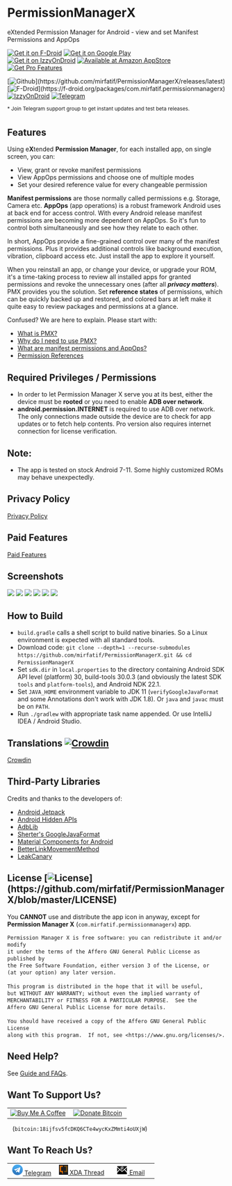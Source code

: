 # PermissionManagerX
eXtended Permission Manager for Android - view and set Manifest Permissions and AppOps

<a href="https://f-droid.org/packages/com.mirfatif.permissionmanagerx"><img alt="Get it on F-Droid" src="https://fdroid.gitlab.io/artwork/badge/get-it-on.png" height="100"></a>
<a href="https://play.google.com/store/apps/details?id=com.mirfatif.permissionmanagerx"><img alt="Get it on Google Play" src="https://play.google.com/intl/en_us/badges/static/images/badges/en_badge_web_generic.png" height="100"></a>  
<a href="https://apt.izzysoft.de/fdroid/index/apk/com.mirfatif.permissionmanagerx"><img alt="Get it on IzzyOnDroid" src="https://gitlab.com/IzzyOnDroid/repo/-/raw/master/assets/IzzyOnDroid.png" height="100"></a>
<a href="https://amzn.to/2Ij50j4"><img alt="Available at Amazon AppStore" src="https://user-images.githubusercontent.com/33040459/98554253-56c9d600-22c2-11eb-83ba-bd24fb1263ae.png" height="100"></a>  
<a href="https://mirfatif.github.io/mirfatif/getpro"><img alt="Get Pro Features" src="https://user-images.githubusercontent.com/33040459/137955720-51f667ab-ea09-4b1d-9626-0b857e5f1673.png" height="100"></a>

[![Github](https://img.shields.io/github/v/release/mirfatif/PermissionManagerX?label="Github")](https://github.com/mirfatif/PermissionManagerX/releases/latest) [![F-Droid](https://img.shields.io/f-droid/v/com.mirfatif.permissionmanagerx.svg?label="F-Droid")](https://f-droid.org/packages/com.mirfatif.permissionmanagerx) [![IzzyOnDroid](https://img.shields.io/endpoint?url=https://apt.izzysoft.de/fdroid/api/v1/shield/com.mirfatif.permissionmanagerx)](https://apt.izzysoft.de/fdroid/index/apk/com.mirfatif.permissionmanagerx) [![Telegram](https://img.shields.io/endpoint?url=https://mirfatif.github.io/mirfatif/pmx_version.json)](https://t.me/mirfatifApps)

<sup>* Join Telegram support group to get instant updates and test beta releases.</sup>

## Features
Using e<b>X</b>tended <b>Permission Manager</b>, for each installed app, on single screen, you can:

* View, grant or revoke manifest permissions
* View AppOps permissions and choose one of multiple modes
* Set your desired reference value for every changeable permission

<b>Manifest permissions</b> are those normally called permissions e.g. Storage, Camera etc. <b>AppOps</b> (app operations) is a robust framework Android uses at back end for access control. With every Android release manifest permissions are becoming more dependent on AppOps. So it's fun to control both simultaneously and see how they relate to each other.

In short, AppOps provide a fine-grained control over many of the manifest permissions. Plus it provides additional controls like background execution, vibration, clipboard access etc. Just install the app to explore it yourself.

When you reinstall an app, or change your device, or upgrade your ROM, it's a time-taking process to review all installed apps for granted permissions and revoke the unnecessary ones (after all  <b><i>privacy matters</i></b>). PMX provides you the solution. Set <b>reference states</b> of permissions, which can be quickly backed up and restored, and colored bars at left make it quite easy to review packages and permissions at a glance.

Confused? We are here to explain. Please start with:

* <a href="https://mirfatif.github.io/PermissionManagerX/help/help.html#intro">What is PMX?</a>
* <a href="https://mirfatif.github.io/PermissionManagerX/help/help#faq36">Why do I need to use PMX?</a>
* <a href="https://mirfatif.github.io/PermissionManagerX/help/help#perms_types">What are manifest permissions and AppOps?</a>
* <a href="https://mirfatif.github.io/PermissionManagerX/help/help#perm_ref">Permission References</a>

## Required Privileges / Permissions

* In order to let Permission Manager X serve you at its best, either the device must be <b>rooted</b> or you need to enable <b>ADB over network</b>.
* <b>android.permission.INTERNET</b> is required to use ADB over network. The only connections made outside the device are to check for app updates or to fetch help contents. Pro version also requires internet connection for license verification.

## Note:

* The app is tested on stock Android 7-11. Some highly customized ROMs may behave unexpectedly.

## Privacy Policy

[Privacy Policy](https://mirfatif.github.io/PermissionManagerX/privacy_policy.html)

## Paid Features

[Paid Features](https://mirfatif.github.io/PermissionManagerX/help/help#paid_features)

## Screenshots

<img src="fastlane/metadata/android/en-US/images/phoneScreenshots/1.jpg" width="250"> <img src="fastlane/metadata/android/en-US/images/phoneScreenshots/2.jpg" width="250"> <img src="fastlane/metadata/android/en-US/images/phoneScreenshots/3.jpg" width="250">
<img src="fastlane/metadata/android/en-US/images/phoneScreenshots/4.jpg" width="250"> <img src="fastlane/metadata/android/en-US/images/phoneScreenshots/5.jpg" width="250"> <img src="fastlane/metadata/android/en-US/images/phoneScreenshots/6.jpg" width="250">

## How to Build
* `build.gradle` calls a shell script to build native binaries. So a Linux environment is expected with all standard tools.
* Download code: `git clone --depth=1 --recurse-submodules https://github.com/mirfatif/PermissionManagerX.git && cd PermissionManagerX`
* Set `sdk.dir` in `local.properties` to the directory containing Android SDK API level (platform) 30, build-tools 30.0.3 (and obviously the latest SDK `tools` and `platform-tools`), and Android NDK 22.1.
* Set `JAVA_HOME` environment variable to JDK 11 (`verifyGoogleJavaFormat` and some Annotations don't work with JDK 1.8). Or `java` and `javac` must be on `PATH`.
* Run `./gradlew` with appropriate task name appended. Or use IntelliJ IDEA / Android Studio.

## Translations [![Crowdin](https://badges.crowdin.net/pmx/localized.svg)](https://crowdin.com/project/pmx)
[Crowdin](https://crowdin.com/project/pmx)

## Third-Party Libraries
Credits and thanks to the developers of:
* [Android Jetpack](https://github.com/androidx/androidx)
* [Android Hidden APIs](https://github.com/anggrayudi/android-hidden-api)
* [AdbLib](https://github.com/cgutman/AdbLib)
* [Sherter's GoogleJavaFormat](https://github.com/sherter/google-java-format-gradle-plugin)
* [Material Components for Android](https://github.com/material-components/material-components-android)
* [BetterLinkMovementMethod](https://github.com/saket/Better-Link-Movement-Method)
* [LeakCanary](https://github.com/square/leakcanary)

## License [![License](https://img.shields.io/github/license/mirfatif/PermissionManagerX?label="License")](https://github.com/mirfatif/PermissionManagerX/blob/master/LICENSE)

You **CANNOT** use and distribute the app icon in anyway, except for **Permission Manager X** (`com.mirfatif.permissionmanagerx`) app.

    Permission Manager X is free software: you can redistribute it and/or modify
    it under the terms of the Affero GNU General Public License as published by
    the Free Software Foundation, either version 3 of the License, or
    (at your option) any later version.

    This program is distributed in the hope that it will be useful,
    but WITHOUT ANY WARRANTY; without even the implied warranty of
    MERCHANTABILITY or FITNESS FOR A PARTICULAR PURPOSE.  See the
    Affero GNU General Public License for more details.

    You should have received a copy of the Affero GNU General Public License
    along with this program.  If not, see <https://www.gnu.org/licenses/>.

## Need Help?

See [Guide and FAQs](https://mirfatif.github.io/PermissionManagerX/help/help.html).

## Want To Support Us?

<table>
    <td><a href="https://www.buymeacoffee.com/mirfatif"><img src="https://cdn.buymeacoffee.com/buttons/default-white.png" height="45" width="170" alt="Buy Me A Coffee"/></a></td>
    <td>&nbsp;<a href="http://mirfatif.github.io/mirfatif/bitcoin_redirect"><img src="http://mirfatif.github.io/mirfatif/logos/btc_button.png" height="37" width="150" alt="Donate Bitcoin"/></a>&nbsp;</td>
</table>

&nbsp;&nbsp;&nbsp;(`bitcoin:18ijfsv5fcDKQ6CTe4wycKxZMmti4oUXjW`)

## Want To Reach Us?

<table>
    <td>&nbsp;<a href="https://t.me/PermissionManagerX"><img src="https://raw.githubusercontent.com/mirfatif/mirfatif/main/logos/telegram.png" height="25"/> Telegram</a>&nbsp;</td>
    <td><a href="https://forum.xda-developers.com/t/app-7-0-permission-manager-x-manage-appops-and-manifest-permissions.4187657"><img src="https://raw.githubusercontent.com/mirfatif/mirfatif/main/logos/xda.png" height="23" width="21"/> XDA Thread</a></td>
    <td>&nbsp;&nbsp;&nbsp;&nbsp;<a href="mailto:mirfatif@gmail.com"><img src="https://raw.githubusercontent.com/mirfatif/mirfatif/main/logos/email.png" height="22" width="25"/> Email</a>&nbsp;&nbsp;&nbsp;&nbsp;</td>
</table>


